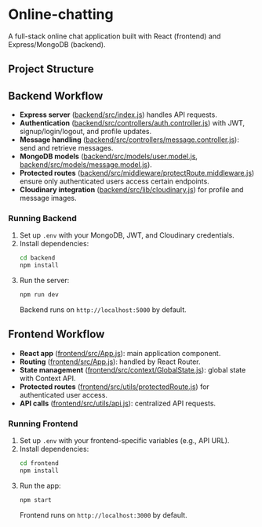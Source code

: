 # Online-chatting

A full-stack online chat application built with React (frontend) and Express/MongoDB (backend).

## Project Structure

## Backend Workflow

- **Express server** ([backend/src/index.js](backend/src/index.js)) handles API requests.
- **Authentication** ([backend/src/controllers/auth.controller.js](backend/src/controllers/auth.controller.js)) with JWT, signup/login/logout, and profile updates.
- **Message handling** ([backend/src/controllers/message.controller.js](backend/src/controllers/message.controller.js)): send and retrieve messages.
- **MongoDB models** ([backend/src/models/user.model.js](backend/src/models/user.model.js), [backend/src/models/message.model.js](backend/src/models/message.model.js)).
- **Protected routes** ([backend/src/middleware/protectRoute.middleware.js](backend/src/middleware/protectRoute.middleware.js)) ensure only authenticated users access certain endpoints.
- **Cloudinary integration** ([backend/src/lib/cloudinary.js](backend/src/lib/cloudinary.js)) for profile and message images.

### Running Backend

1. Set up `.env` with your MongoDB, JWT, and Cloudinary credentials.
2. Install dependencies:
   ```sh
   cd backend
   npm install
   ```
3. Run the server:
   ```sh
   npm run dev
   ```
   Backend runs on `http://localhost:5000` by default.

## Frontend Workflow

- **React app** ([frontend/src/App.js](frontend/src/App.js)): main application component.
- **Routing** ([frontend/src/App.js](frontend/src/App.js)): handled by React Router.
- **State management** ([frontend/src/context/GlobalState.js](frontend/src/context/GlobalState.js)): global state with Context API.
- **Protected routes** ([frontend/src/utils/protectedRoute.js](frontend/src/utils/protectedRoute.js)) for authenticated user access.
- **API calls** ([frontend/src/utils/api.js](frontend/src/utils/api.js)): centralized API requests.

### Running Frontend

1. Set up `.env` with your frontend-specific variables (e.g., API URL).
2. Install dependencies:
   ```sh
   cd frontend
   npm install
   ```
3. Run the app:
   ```sh
   npm start
   ```
   Frontend runs on `http://localhost:3000` by default.


